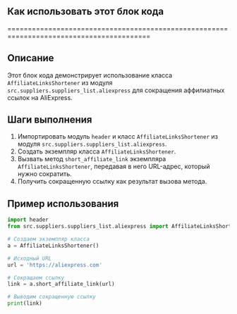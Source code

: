 ## Как использовать этот блок кода
=========================================================================================

Описание
-------------------------
Этот блок кода демонстрирует использование класса `AffiliateLinksShortener` из модуля `src.suppliers.suppliers_list.aliexpress` для сокращения аффилиатных ссылок на AliExpress. 

Шаги выполнения
-------------------------
1. Импортировать модуль `header` и класс `AffiliateLinksShortener` из модуля `src.suppliers.suppliers_list.aliexpress`.
2. Создать экземпляр класса `AffiliateLinksShortener`.
3. Вызвать метод `short_affiliate_link` экземпляра `AffiliateLinksShortener`, передавая в него URL-адрес, который нужно сократить.
4. Получить сокращенную ссылку как результат вызова метода.

Пример использования
-------------------------

```python
import header
from src.suppliers.suppliers_list.aliexpress import AffiliateLinksShortener

# Создаем экземпляр класса
a = AffiliateLinksShortener()

# Исходный URL
url = 'https://aliexpress.com'

# Сокращаем ссылку
link = a.short_affiliate_link(url)

# Выводим сокращенную ссылку
print(link)
```